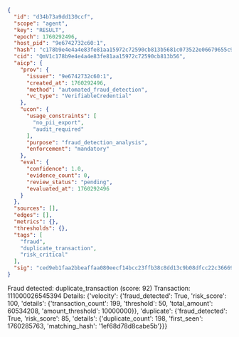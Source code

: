 ```json
{
  "id": "d34b73a9dd130ccf",
  "scope": "agent",
  "key": "RESULT",
  "epoch": 1760292496,
  "host_pid": "9e6742732c60:1",
  "hash": "c178b9e4e4a4e83fe81aa15972c72590cb813b5681c073522e06679655c998b4",
  "cid": "QmV1c178b9e4e4a4e83fe81aa15972c72590cb813b56",
  "aicp": {
    "prov": {
      "issuer": "9e6742732c60:1",
      "created_at": 1760292496,
      "method": "automated_fraud_detection",
      "vc_type": "VerifiableCredential"
    },
    "ucon": {
      "usage_constraints": [
        "no_pii_export",
        "audit_required"
      ],
      "purpose": "fraud_detection_analysis",
      "enforcement": "mandatory"
    },
    "eval": {
      "confidence": 1.0,
      "evidence_count": 0,
      "review_status": "pending",
      "evaluated_at": 1760292496
    }
  },
  "sources": [],
  "edges": [],
  "metrics": {},
  "thresholds": {},
  "tags": [
    "fraud",
    "duplicate_transaction",
    "risk_critical"
  ],
  "sig": "ced9eb1faa2bbeaffaa080eecf14bcc23ffb38c8dd13c9b08dfcc22c3666911d"
}
```

Fraud detected: duplicate_transaction (score: 92)
Transaction: 111000026545394
Details: {'velocity': {'fraud_detected': True, 'risk_score': 100, 'details': {'transaction_count': 199, 'threshold': 50, 'total_amount': 60534208, 'amount_threshold': 10000000}}, 'duplicate': {'fraud_detected': True, 'risk_score': 85, 'details': {'duplicate_count': 198, 'first_seen': 1760285763, 'matching_hash': '1ef68d78d8cabe5b'}}}